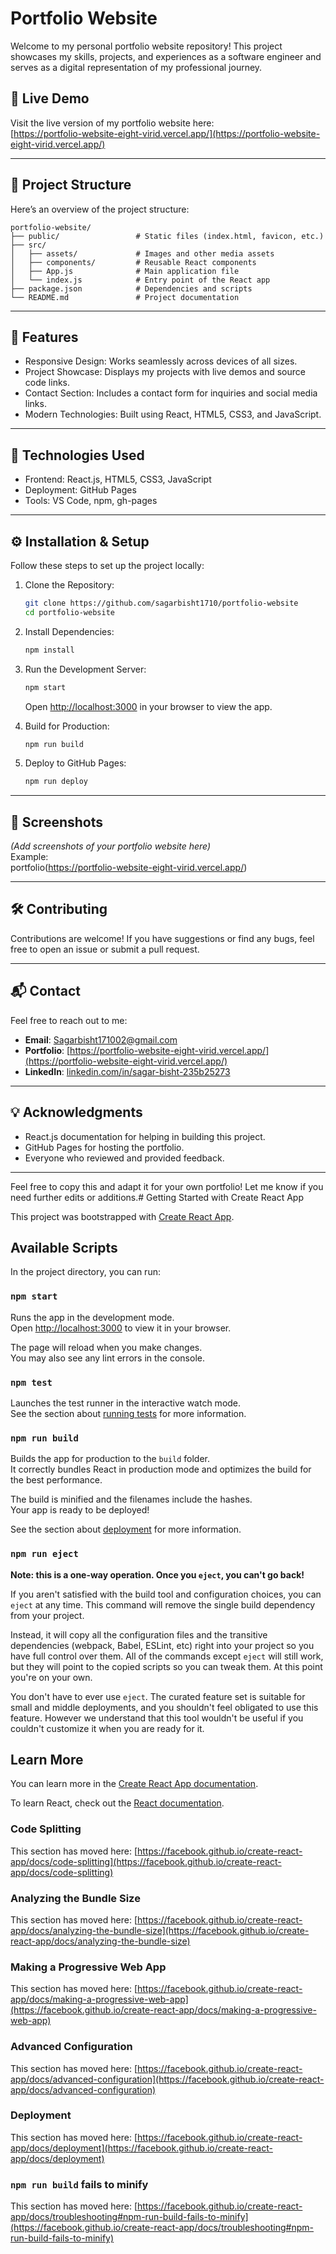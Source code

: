 
# Portfolio Website

Welcome to my personal portfolio website repository! This project showcases my skills, projects, and experiences as a software engineer and serves as a digital representation of my professional journey.



## 🌟 Live Demo

Visit the live version of my portfolio website here:  
[https://portfolio-website-eight-virid.vercel.app/](https://portfolio-website-eight-virid.vercel.app/)

---

## 📁 Project Structure

Here’s an overview of the project structure:

```
portfolio-website/
├── public/                 # Static files (index.html, favicon, etc.)
├── src/
│   ├── assets/             # Images and other media assets
│   ├── components/         # Reusable React components
│   ├── App.js              # Main application file
│   └── index.js            # Entry point of the React app
├── package.json            # Dependencies and scripts
└── README.md               # Project documentation
```

---

## 🚀 Features

- Responsive Design: Works seamlessly across devices of all sizes.
- Project Showcase: Displays my projects with live demos and source code links.
- Contact Section: Includes a contact form for inquiries and social media links.
- Modern Technologies: Built using React, HTML5, CSS3, and JavaScript.

---

## 🔧 Technologies Used

- Frontend: React.js, HTML5, CSS3, JavaScript
- Deployment: GitHub Pages
- Tools: VS Code, npm, gh-pages

---

## ⚙️ Installation & Setup

Follow these steps to set up the project locally:

1. Clone the Repository:
   ```bash
   git clone https://github.com/sagarbisht1710/portfolio-website
   cd portfolio-website
   ```

2. Install Dependencies:
   ```bash
   npm install
   ```

3. Run the Development Server:
   ```bash
   npm start
   ```
   Open [http://localhost:3000](http://localhost:3000) in your browser to view the app.

4. Build for Production:
   ```bash
   npm run build
   ```

5. Deploy to GitHub Pages:
   ```bash
   npm run deploy
   ```

---

## 📸 Screenshots

*(Add screenshots of your portfolio website here)*  
Example:  
portfolio(https://portfolio-website-eight-virid.vercel.app/)  


---

## 🛠️ Contributing

Contributions are welcome! If you have suggestions or find any bugs, feel free to open an issue or submit a pull request.

---

## 📬 Contact

Feel free to reach out to me:

- **Email**: Sagarbisht171002@gmail.com 
- **Portfolio**: [https://portfolio-website-eight-virid.vercel.app/](https://portfolio-website-eight-virid.vercel.app/)  
- **LinkedIn**: [linkedin.com/in/sagar-bisht-235b25273](linkedin.com/in/sagar-bisht-235b25273) 

---

## 💡 Acknowledgments

- React.js documentation for helping in building this project.
- GitHub Pages for hosting the portfolio.
- Everyone who reviewed and provided feedback.

---

Feel free to copy this and adapt it for your own portfolio! Let me know if you need further edits or additions.# Getting Started with Create React App

This project was bootstrapped with [Create React App](https://github.com/facebook/create-react-app).

## Available Scripts

In the project directory, you can run:

### `npm start`

Runs the app in the development mode.\
Open [http://localhost:3000](http://localhost:3000) to view it in your browser.

The page will reload when you make changes.\
You may also see any lint errors in the console.

### `npm test`

Launches the test runner in the interactive watch mode.\
See the section about [running tests](https://facebook.github.io/create-react-app/docs/running-tests) for more information.

### `npm run build`

Builds the app for production to the `build` folder.\
It correctly bundles React in production mode and optimizes the build for the best performance.

The build is minified and the filenames include the hashes.\
Your app is ready to be deployed!

See the section about [deployment](https://facebook.github.io/create-react-app/docs/deployment) for more information.

### `npm run eject`

**Note: this is a one-way operation. Once you `eject`, you can't go back!**

If you aren't satisfied with the build tool and configuration choices, you can `eject` at any time. This command will remove the single build dependency from your project.

Instead, it will copy all the configuration files and the transitive dependencies (webpack, Babel, ESLint, etc) right into your project so you have full control over them. All of the commands except `eject` will still work, but they will point to the copied scripts so you can tweak them. At this point you're on your own.

You don't have to ever use `eject`. The curated feature set is suitable for small and middle deployments, and you shouldn't feel obligated to use this feature. However we understand that this tool wouldn't be useful if you couldn't customize it when you are ready for it.

## Learn More

You can learn more in the [Create React App documentation](https://facebook.github.io/create-react-app/docs/getting-started).

To learn React, check out the [React documentation](https://reactjs.org/).

### Code Splitting

This section has moved here: [https://facebook.github.io/create-react-app/docs/code-splitting](https://facebook.github.io/create-react-app/docs/code-splitting)

### Analyzing the Bundle Size

This section has moved here: [https://facebook.github.io/create-react-app/docs/analyzing-the-bundle-size](https://facebook.github.io/create-react-app/docs/analyzing-the-bundle-size)

### Making a Progressive Web App

This section has moved here: [https://facebook.github.io/create-react-app/docs/making-a-progressive-web-app](https://facebook.github.io/create-react-app/docs/making-a-progressive-web-app)

### Advanced Configuration

This section has moved here: [https://facebook.github.io/create-react-app/docs/advanced-configuration](https://facebook.github.io/create-react-app/docs/advanced-configuration)

### Deployment

This section has moved here: [https://facebook.github.io/create-react-app/docs/deployment](https://facebook.github.io/create-react-app/docs/deployment)

### `npm run build` fails to minify

This section has moved here: [https://facebook.github.io/create-react-app/docs/troubleshooting#npm-run-build-fails-to-minify](https://facebook.github.io/create-react-app/docs/troubleshooting#npm-run-build-fails-to-minify)

